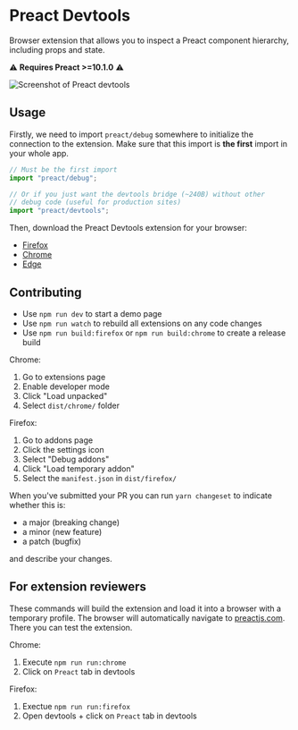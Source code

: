 # Preact Devtools

Browser extension that allows you to inspect a Preact component hierarchy,
including props and state.

⚠️ **Requires Preact >=10.1.0** ⚠️

![Screenshot of Preact devtools](media/preact-chrome-light.png)

## Usage

Firstly, we need to import `preact/debug` somewhere to initialize the connection
to the extension. Make sure that this import is **the first** import in your
whole app.

```javascript
// Must be the first import
import "preact/debug";

// Or if you just want the devtools bridge (~240B) without other
// debug code (useful for production sites)
import "preact/devtools";
```

Then, download the Preact Devtools extension for your browser:

- [Firefox](https://addons.mozilla.org/en-US/firefox/addon/preact-devtools/)
- [Chrome](https://chrome.google.com/webstore/detail/preact-developer-tools/ilcajpmogmhpliinlbcdebhbcanbghmd)
- [Edge](https://microsoftedge.microsoft.com/addons/detail/hdkhobcafnfejjieimdkmjaiihkjpmhk)

## Contributing

- Use `npm run dev` to start a demo page
- Use `npm run watch` to rebuild all extensions on any code changes
- Use `npm run build:firefox` or `npm run build:chrome` to create a release build

Chrome:

1. Go to extensions page
2. Enable developer mode
3. Click "Load unpacked"
4. Select `dist/chrome/` folder

Firefox:

1. Go to addons page
2. Click the settings icon
3. Select "Debug addons"
4. Click "Load temporary addon"
5. Select the `manifest.json` in `dist/firefox/`

When you've submitted your PR you can run `yarn changeset` to indicate whether this is:

- a major (breaking change)
- a minor (new feature)
- a patch (bugfix)

and describe your changes.

## For extension reviewers

These commands will build the extension and load it into a browser with a temporary profile. The browser will automatically navigate to [preactjs.com](https://preactjs.com). There you can test the extension.

Chrome:

1. Execute `npm run run:chrome`
2. Click on `Preact` tab in devtools

Firefox:

1. Exectue `npm run run:firefox`
2. Open devtools + click on `Preact` tab in devtools
